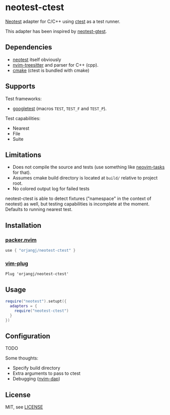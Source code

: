 # neotest-ctest

[Neotest](https://github.com/nvim-neotest/nvim-neotest) adapter for C/C++ using [ctest](https://cmake.org/cmake/help/latest/manual/ctest.1.html) as a test runner.

This adapter has been inspired by [neotest-gtest](https://github.com/alfaix/neotest-gtest).

## Dependencies

- [neotest](https://github.com/nvim-neotest/nvim-neotest) itself obviously
- [nvim-treesitter](https://github.com/nvim-treesitter/nvim-treesitter) and parser for C++ (cpp).
- [cmake](https://cmake.org/) (ctest is bundled with cmake)

## Supports

Test frameworks:
- [googletest](https://github.com/google/googletest) (macros `TEST`, `TEST_F` and `TEST_P`).

Test capabilities: 
- Nearest
- File
- Suite

## Limitations

- Does not compile the source and tests (use something like [neovim-tasks](https://github.com/Shatur/neovim-tasks) for that).
- Assumes cmake build directory is located at `build/` relative to project root.
- No colored output log for failed tests

neotest-ctest is able to detect fixtures ("namespace" in the context of neotest)
as well, but testing capabilities is incomplete at the moment. Defaults to running
nearest test.

## Installation

### [packer.nvim](https://github.com/wbthomason/packer.nvim)

```lua
use { "orjangj/neotest-ctest" }
```

### [vim-plug](https://github.com/junegunn/vim-plug)

```vim
Plug 'orjangj/neotest-ctest'
```

## Usage

```lua
require("neotest").setupt({
  adapters = {
    require("neotest-ctest")
  }
})
```

## Configuration

TODO

Some thoughts:
- Specify build directory
- Extra arguments to pass to ctest
- Debugging ([nvim-dap](https://github.com/mfussenegger/nvim-dap))

## License

MIT, see [LICENSE](https://github.com/orjangj/neotest-ctest/blob/main/LICENSE)
